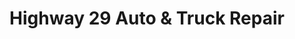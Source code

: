 ---
title: "Highway 29 Auto & Truck Repair"
url: /brockville/highway-29-auto-und-truck-repair/
shop: Autowerkstatt
---